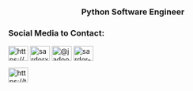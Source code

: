 <h3 align="center">Python Software Engineer</h3>

<h3 align="left">Social Media to Contact:</h3>
<p align="left">
<a href="https://linkedin.com/in/https://www.linkedin.com/in/sardor-xalilov-7609332b6/" target="blank"><img align="center" src="https://raw.githubusercontent.com/rahuldkjain/github-profile-readme-generator/master/src/images/icons/Social/linked-in-alt.svg" alt="https://www.linkedin.com/in/sardor-xalilov-7609332b6/" height="30" width="40" /></a>
<a href="https://instagram.com/jadoo_uz" target="blank"><img align="center" src="https://raw.githubusercontent.com/rahuldkjain/github-profile-readme-generator/master/src/images/icons/Social/instagram.svg" alt="sardorxx" height="30" width="40" /></a>
<a href="https://www.youtube.com/@SardorXalilov01" target="blank"><img align="center" src="https://raw.githubusercontent.com/rahuldkjain/github-profile-readme-generator/master/src/images/icons/Social/youtube.svg" alt="@jadooofficial" height="30" width="40" /></a>
<a href="https://www.leetcode.com/sardor-xalilov" target="blank"><img align="center" src="https://raw.githubusercontent.com/rahuldkjain/github-profile-readme-generator/master/src/images/icons/Social/leet-code.svg" alt="sardor-xalilov" height="30" width="40" /></a>

<a href="https://t.me/UzbekistanFounder" target="blank"><img align="center" src="https://www.dropbox.com/scl/fi/scuoj6yrbq2bkv6mau23j/icons8-telegram.gif?rlkey=ihh3ghlmyqs64yx04fj0682fs&st=0lb0odt6&dl=0" alt="https://t.me/UzbekistanFounder" height="30" width="40" /></a>
  
</p>

              

